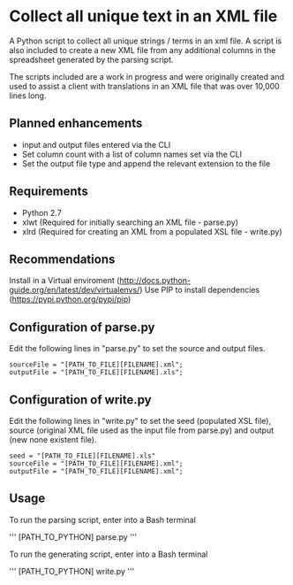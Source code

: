 Collect all unique text in an XML file
=============
A Python script to collect all unique strings / terms in an xml file. A script is also included to create a new XML file from any additional columns in the spreadsheet generated by the parsing script.

The scripts included are a work in progress and were originally created and used to assist a client with translations in an XML file that was over 10,000 lines long.

Planned enhancements
-----------
* input and output files entered via the CLI
* Set column count with a list of column names set via the CLI
* Set the output file type and append the relevant extension to the file

Requirements
-----------
* Python 2.7
* xlwt (Required for initially searching an XML file - parse.py)
* xlrd (Required for creating an XML from a populated XSL file - write.py)

Recommendations
-----------
Install in a Virtual enviroment (http://docs.python-guide.org/en/latest/dev/virtualenvs/)
Use PIP to install dependencies (https://pypi.python.org/pypi/pip)

Configuration of parse.py
-----------
Edit the following lines in "parse.py" to set the source and output files.
```
sourceFile = "[PATH_TO_FILE][FILENAME].xml"; 
outputFile = "[PATH_TO_FILE][FILENAME].xls";
```
Configuration of write.py
-----------
Edit the following lines in "write.py" to set the seed (populated XSL file), source (original XML file used as the input file from parse.py) and output (new none existent file).
```
seed = "[PATH_TO_FILE][FILENAME].xls"
sourceFile = "[PATH_TO_FILE][FILENAME].xml"; 
outputFile = "[PATH_TO_FILE][FILENAME].xml";
```

Usage
-----

To run the parsing script, enter into a Bash terminal

'''
[PATH_TO_PYTHON] parse.py
'''

To run the generating script, enter into a Bash terminal

'''
[PATH_TO_PYTHON] write.py
'''
